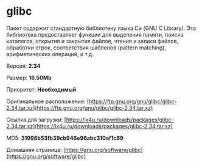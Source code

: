 # glibc

Пакет содержит стандартную библиотеку языка Си (GNU C Library). Эта библиотека предоставляет функции для выделения памяти, поиска каталогов, открытия и закрытия файлов, чтения и записи файлов, обработки строк, соответствия шаблонов (pattern matching), арифметических операций, и т.д.

Версия: **2.34**

Размер: **16.50Mb**

Приоритет: **Необходимый**

Оригинальное расположение: [https://ftp.gnu.org/gnu/glibc/glibc-2.34.tar.xz](https://ftp.gnu.org/gnu/glibc/glibc-2.34.tar.xz)

Ссылка для загрузки: [https://lx4u.ru/downloads/packages/glibc-2.34.tar.xz](https://lx4u.ru/downloads/packages/glibc-2.34.tar.xz)

MD5: **31998b53fb39cb946e96abc310af1c89**

Домашняя страница: [https://gnu.org/software/glibc](https://gnu.org/software/glibc)